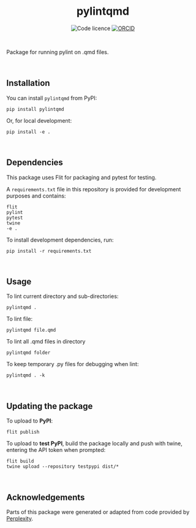 <div align="center">

# pylintqmd

![Code licence](https://img.shields.io/badge/🛡️_Code_licence-MIT-8a00c2?style=for-the-badge&labelColor=gray)
[![ORCID](https://img.shields.io/badge/ORCID_Amy_Heather-0000--0002--6596--3479-A6CE39?style=for-the-badge&logo=orcid&logoColor=white)](https://orcid.org/0000-0002-6596-3479)

</div>

<br>

Package for running pylint on .qmd files.

<br>

## Installation

You can install `pylintqmd` from PyPI:

```
pip install pylintqmd
```

Or, for local development:

```
pip install -e .
```

<br>

## Dependencies

This package uses Flit for packaging and pytest for testing.

A `requirements.txt` file in this repository is provided for development purposes and contains:

```
flit
pylint
pytest
twine
-e .
```

To install development dependencies, run:

```
pip install -r requirements.txt
```

<br>

## Usage

To lint current directory and sub-directories:

```
pylintqmd .
```

To lint file:

```
pylintqmd file.qmd
```

To lint all .qmd files in directory

```
pylintqmd folder
```

To keep temporary .py files for debugging when lint:
```
pylintqmd . -k
```

<br>

## Updating the package

To upload to **PyPI**:

```
flit publish
```

To upload to **test PyPI**, build the package locally and push with twine, entering the API token when prompted:

```
flit build
twine upload --repository testpypi dist/*
```

<br>

## Acknowledgements

Parts of this package were generated or adapted from code provided by [Perplexity](https://www.perplexity.ai/).